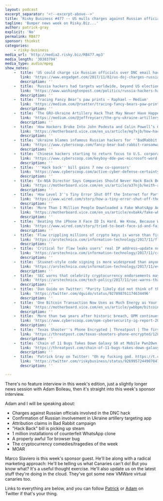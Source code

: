 ```yaml
---
layout: podcast
excerpt_separator: '<!--excerpt-above-->'
title: 'Risky Business #477 -- US mulls charges against Russian officials involved in DNC hack'
tagline: 'Bumper news week on Risky.Biz...'
author: patrick-gray
explicit: 'No'
permalink: RB477
sponsor: thinkst
categories:
    - risky-business
media_url: 'http://media2.risky.biz/RB477.mp3'
media_length: '30383794'
media_type: audio/mpeg
show_notes:
    -  title: 'US could charge six Russian officials over DNC email hacking'
       link: 'https://www.engadget.com/2017/11/02/us-doj-charges-russian-officials-dnc-hacking/'
       description: '' 
    -  title: 'Russia hackers had targets worldwide, beyond US election - The Washington Post'
       link: 'https://www.washingtonpost.com/politics/russia-hackers-had-targets-worldwide-beyond-us-election/2017/11/02/8e662758-bfce-11e7-9294-705f80164f6e_story.html?utm_term=.67ea38543f9c'
       description: '' 
    -  title: 'Tracing Fancy Bear’s paw prints – Raphael – Medium'
       link: 'https://medium.com/@rsatter/tracing-fancy-bears-paw-prints-6f17e6b82fa4'
       description: '' 
    -  title: 'The GRU-Ukraine Artillery Hack That May Never Have Happened'
       link: 'https://medium.com/@jeffreycarr/the-gru-ukraine-artillery-hack-that-may-never-have-happened-820960bbb02d'
       description: '' 
    -  title: 'How Hackers Broke Into John Podesta and Colin Powell’s Gmail Accounts - Motherboard'
       link: 'https://motherboard.vice.com/en_us/article/mg7xjb/how-hackers-broke-into-john-podesta-and-colin-powells-gmail-accounts'
       description: '' 
    -  title: 'Ukraine blames infamous Russian hackers for ''BadRabbit'' ransomware attack'
       link: 'https://www.cyberscoop.com/fancy-bear-bad-rabbit-ransomware-security-service-of-ukraine/'
       description: '' 
    -  title: 'Chinese hackers starting to return focus to U.S. corporations'
       link: 'https://www.cyberscoop.com/keyboy-dde-pwc-microsoft-word-rtf/'
       description: '' 
    -  title: '''Hack back'' bill gains 7 new co-sponsors'
       link: 'https://www.cyberscoop.com/active-cyber-defense-certainty-act-tom-graves-new-sponsors/'
       description: '' 
    -  title: 'Ex-NSA Director Says Companies Should Never Hack Back Because They Could Start Wars - Motherboard'
       link: 'https://motherboard.vice.com/en_us/article/a37njb/keith-alexander-nsa-hack-back'
       description: '' 
    -  title: 'How Level 3''s Tiny Error Shut Off the Internet for Parts of the US | WIRED'
       link: 'https://www.wired.com/story/how-a-tiny-error-shut-off-the-internet-for-parts-of-the-us/'
       description: '' 
    -  title: 'More Than 1 Million People Downloaded a Fake WhatsApp Android App - Motherboard'
       link: 'https://motherboard.vice.com/en_us/article/evbakk/fake-whatsapp-android-app-1-million-downloads'
       description: '' 
    -  title: 'Beating the iPhone X Face ID Is Hard. We Know, Because We Tried | WIRED'
       link: 'https://www.wired.com/story/tried-to-beat-face-id-and-failed-so-far/'
       description: '' 
    -  title: 'Flaw crippling millions of crypto keys is worse than first disclosed | Ars Technica'
       link: 'https://arstechnica.com/information-technology/2017/11/flaw-crippling-millions-of-crypto-keys-is-worse-than-first-disclosed/'
       description: '' 
    -  title: 'Critical Tor flaw leaks users’ real IP address—update now | Ars Technica'
       link: 'https://arstechnica.com/information-technology/2017/11/critical-tor-flaw-leaks-users-real-ip-address-update-now/'
       description: '' 
    -  title: 'Stuxnet-style code signing is more widespread than anyone thought | Ars Technica'
       link: 'https://arstechnica.com/information-technology/2017/11/evasive-code-signed-malware-flourished-before-stuxnet-and-still-does/'
       description: '' 
    -  title: 'SEC warns that celebrity cryptocurrency endorsements may be illegal | Ars Technica'
       link: 'https://arstechnica.com/tech-policy/2017/11/sec-warns-that-celebrity-cryptocurrency-endorsements-may-be-illegal/'
       description: '' 
    -  title: 'Dan Guido on Twitter: "Parity likely did not think of their wallet as a classic contract. Their code is in a library, and they delegatecall to execute it directly."'
       link: 'https://twitter.com/dguido/status/927898761174634496'
       description: '' 
    -  title: 'One Bitcoin Transaction Now Uses as Much Energy as Your House in a Week - Motherboard'
       link: 'https://motherboard.vice.com/en_us/article/ywbbpm/bitcoin-mining-electricity-consumption-ethereum-energy-climate-change'
       description: '' 
    -  title: 'More than two years after historic breach, OPM continues to struggle with cybersecurity'
       link: 'https://www.cyberscoop.com/opm-cybersecurity-ig-report-2017/'
       description: '' 
    -  title: 'Texas Shooter''s Phone Encrypted | Threatpost | The first stop for security news'
       link: 'https://threatpost.com/texas-shooters-phone-encrypted/128807/'
       description: '' 
    -  title: 'Chain of 11 Bugs Takes Down Galaxy S8 at Mobile Pwn2Own | Threatpost | The first stop for security news'
       link: 'https://threatpost.com/chain-of-11-bugs-takes-down-galaxy-s8-at-mobile-pwn2own/128739/'
       description: '' 
    -  title: 'Patrick Gray on Twitter: "Oh my fucking god. https://t.co/oyyXcDQ5ie"'
       link: 'https://twitter.com/riskybusiness/status/926995724490784768'
       description: '' 

---
```

There's no feature interview in this week's edition, just a slightly longer news session with Adam Boileau, then it's straight into this week's sponsor interview.

Adam and I will be speaking about:

* Charges against Russian officials involved in the DNC hack
* Confirmation of Russian involvement in Ukraine artillery targeting app
* Attribution claims in Bad Rabbit campaign
* "Hack Back" bill is picking up steam
* 1 million installations of counterfeit WhatsApp clone
* A properly awful Tor browser bug
* The cryptocurrency comedies/tragedies of the week
* MOAR


Marco Slaviero is this week's sponsor guest. He'll be along with a radical marketing approach: He'll be telling us what Canaries can't do! But you know what? It's a useful thought exercise. He'll also update us on the latest stuff they're doing in the cloud. They've got some new VMWare virtual canaries too.

Links to everything are below, and you can follow <a href='https://twitter.com/riskybusiness' target='new'>Patrick</a> or <a href='https://twitter.com/metlstorm'>Adam</a> on Twitter if that's your thing.
